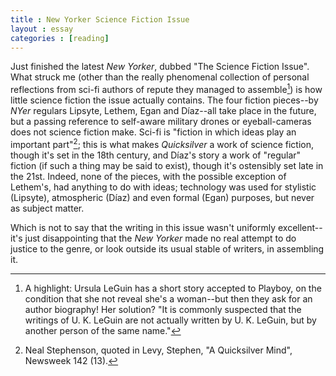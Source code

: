 ```yaml
---
title : New Yorker Science Fiction Issue
layout : essay
categories : [reading]
---
```

Just finished the latest _New Yorker_, dubbed "The Science Fiction Issue". What
struck me (other than the really phenomenal collection of personal reflections
from sci-fi authors of repute they managed to assemble[^1]) is how little
science fiction the issue actually contains. The four fiction pieces--by _NYer_
regulars Lipsyte, Lethem, Egan and D&iacute;az--all take place in the future,
but a passing reference to self-aware military drones or eyeball-cameras does
not science fiction make. Sci-fi is "fiction in which ideas play an important
part"[^2]; this is what makes _Quicksilver_ a work of science fiction, though
it's set in the 18th century, and D&iacute;az's story a work of "regular"
fiction (if such a thing may be said to exist), though it's ostensibly set late
in the 21st. Indeed, none of the pieces, with the possible exception of
Lethem's, had anything to do with ideas; technology was used for stylistic
(Lipsyte), atmospheric (D&iacute;az) and even formal (Egan) purposes, but never
as subject matter.

Which is not to say that the writing in this issue wasn't uniformly
excellent--it's just disappointing that the _New Yorker_ made no real attempt to
do justice to the genre, or look outside its usual stable of writers, in
assembling it.

[^1]: A highlight: Ursula LeGuin has a short story accepted to Playboy, on the
condition that she not reveal she's a woman--but then they ask for an author
biography! Her solution? "It is commonly suspected that the writings of U. K.
LeGuin are not actually written by U. K. LeGuin, but by another person of the
same name."

[^2]: Neal Stephenson, quoted in Levy, Stephen, "A Quicksilver Mind", Newsweek
142 (13).
